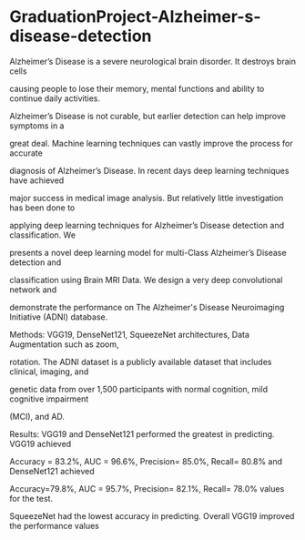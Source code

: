 # GraduationProject-Alzheimer-s-disease-detection
Alzheimer’s Disease is a severe neurological brain disorder. It destroys brain cells

causing people to lose their memory, mental functions and ability to continue daily activities.

Alzheimer’s Disease is not curable, but earlier detection can help improve symptoms in a

great deal. Machine learning techniques can vastly improve the process for accurate

diagnosis of Alzheimer’s Disease. In recent days deep learning techniques have achieved

major success in medical image analysis. But relatively little investigation has been done to

applying deep learning techniques for Alzheimer’s Disease detection and classification. We

presents a novel deep learning model for multi-Class Alzheimer’s Disease detection and

classification using Brain MRI Data. We design a very deep convolutional network and

demonstrate the performance on The Alzheimer's Disease Neuroimaging Initiative (ADNI)
database.


Methods: VGG19, DenseNet121, SqueezeNet architectures, Data Augmentation such as zoom,

rotation. The ADNI dataset is a publicly available dataset that includes clinical, imaging, and

genetic data from over 1,500 participants with normal cognition, mild cognitive impairment

(MCI), and AD.


Results: VGG19 and DenseNet121 performed the greatest in predicting. VGG19 achieved

Accuracy = 83.2%, AUC = 96.6%, Precision= 85.0%, Recall= 80.8% and DenseNet121 achieved

Accuracy=79.8%, AUC = 95.7%, Precision= 82.1%, Recall= 78.0% values for the test. 

SqueezeNet had the lowest accuracy in predicting. Overall VGG19 improved the performance values
